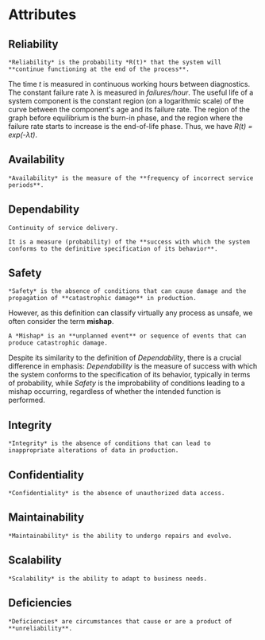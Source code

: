 # Attributes

## Reliability

```admonish tip title="Reliability Attribute"
*Reliability* is the probability *R(t)* that the system will **continue functioning at the end of the process**.
```

The time *t* is measured in continuous working hours between diagnostics.
The constant failure rate &lambda; is measured in *failures/hour*.
The useful life of a system component is the constant region (on a logarithmic scale) of the curve between the component's age and its failure rate.
The region of the graph before equilibrium is the burn-in phase, and the region where the failure rate starts to increase is the end-of-life phase.
Thus, we have *R(t) = exp(-&lambda;t)*.

## Availability

```admonish tip title="Availability Attribute"
*Availability* is the measure of the **frequency of incorrect service periods**.
```

## Dependability

```admonish tip title="Dependability Attribute"
Continuity of service delivery.

It is a measure (probability) of the **success with which the system conforms to the definitive specification of its behavior**.
```

## Safety

```admonish tip title="Safety Attribute"
*Safety* is the absence of conditions that can cause damage and the propagation of **catastrophic damage** in production.
```

However, as this definition can classify virtually any process as unsafe, we often consider the term **mishap**.

```admonish tip title="Mishap"
A *Mishap* is an **unplanned event** or sequence of events that can produce catastrophic damage.
```

Despite its similarity to the definition of *Dependability*, there is a crucial difference in emphasis:  *Dependability* is the measure of success with which the system conforms to the specification of its behavior, typically in terms of probability, while *Safety* is the improbability of conditions leading to a mishap occurring, regardless of whether the intended function is performed.

## Integrity

```admonish tip title="Integrity Attribute"
*Integrity* is the absence of conditions that can lead to inappropriate alterations of data in production.
```

## Confidentiality

```admonish tip title="Confidentiality Attribute"
*Confidentiality* is the absence of unauthorized data access.
```

## Maintainability

```admonish tip title="Maintainability Attribute"
*Maintainability* is the ability to undergo repairs and evolve.
```

## Scalability

```admonish tip title="Scalability Attribute"
*Scalability* is the ability to adapt to business needs.
```

## Deficiencies

```admonish tip title="Deficiencies Attribute"
*Deficiencies* are circumstances that cause or are a product of **unreliability**.
```
